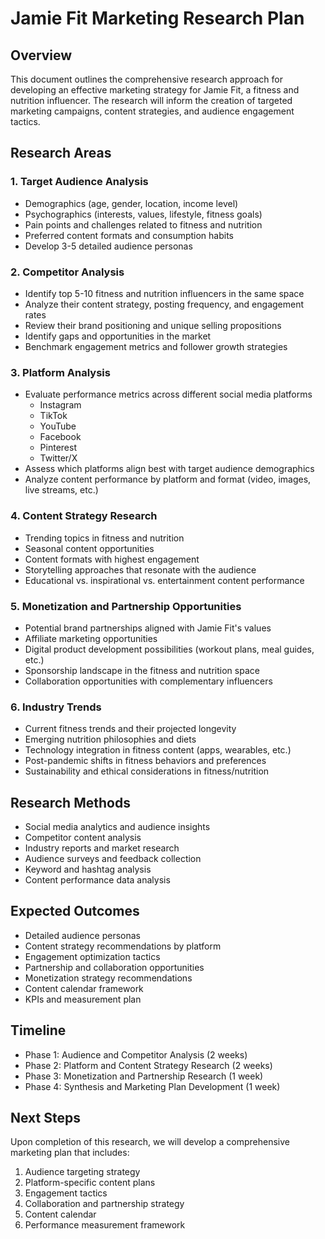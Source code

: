 # Jamie Fit Marketing Research Plan

## Overview
This document outlines the comprehensive research approach for developing an effective marketing strategy for Jamie Fit, a fitness and nutrition influencer. The research will inform the creation of targeted marketing campaigns, content strategies, and audience engagement tactics.

## Research Areas

### 1. Target Audience Analysis
- Demographics (age, gender, location, income level)
- Psychographics (interests, values, lifestyle, fitness goals)
- Pain points and challenges related to fitness and nutrition
- Preferred content formats and consumption habits
- Develop 3-5 detailed audience personas

### 2. Competitor Analysis
- Identify top 5-10 fitness and nutrition influencers in the same space
- Analyze their content strategy, posting frequency, and engagement rates
- Review their brand positioning and unique selling propositions
- Identify gaps and opportunities in the market
- Benchmark engagement metrics and follower growth strategies

### 3. Platform Analysis
- Evaluate performance metrics across different social media platforms
  - Instagram
  - TikTok
  - YouTube
  - Facebook
  - Pinterest
  - Twitter/X
- Assess which platforms align best with target audience demographics
- Analyze content performance by platform and format (video, images, live streams, etc.)

### 4. Content Strategy Research
- Trending topics in fitness and nutrition
- Seasonal content opportunities
- Content formats with highest engagement
- Storytelling approaches that resonate with the audience
- Educational vs. inspirational vs. entertainment content performance

### 5. Monetization and Partnership Opportunities
- Potential brand partnerships aligned with Jamie Fit's values
- Affiliate marketing opportunities
- Digital product development possibilities (workout plans, meal guides, etc.)
- Sponsorship landscape in the fitness and nutrition space
- Collaboration opportunities with complementary influencers

### 6. Industry Trends
- Current fitness trends and their projected longevity
- Emerging nutrition philosophies and diets
- Technology integration in fitness content (apps, wearables, etc.)
- Post-pandemic shifts in fitness behaviors and preferences
- Sustainability and ethical considerations in fitness/nutrition

## Research Methods
- Social media analytics and audience insights
- Competitor content analysis
- Industry reports and market research
- Audience surveys and feedback collection
- Keyword and hashtag analysis
- Content performance data analysis

## Expected Outcomes
- Detailed audience personas
- Content strategy recommendations by platform
- Engagement optimization tactics
- Partnership and collaboration opportunities
- Monetization strategy recommendations
- Content calendar framework
- KPIs and measurement plan

## Timeline
- Phase 1: Audience and Competitor Analysis (2 weeks)
- Phase 2: Platform and Content Strategy Research (2 weeks)
- Phase 3: Monetization and Partnership Research (1 week)
- Phase 4: Synthesis and Marketing Plan Development (1 week)

## Next Steps
Upon completion of this research, we will develop a comprehensive marketing plan that includes:
1. Audience targeting strategy
2. Platform-specific content plans
3. Engagement tactics
4. Collaboration and partnership strategy
5. Content calendar
6. Performance measurement framework
